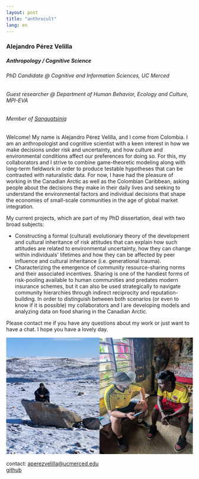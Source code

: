 ```yaml
---
layout: post
title: "anthrocult"  
lang: en
---
```


### Alejandro Pérez Velilla
##### Anthropology / Cognitive Science
###### PhD Candidate @ Cognitive and Information Sciences, UC Merced
###### Guest researcher @ Department of Human Behavior, Ecology and Culture, MPI-EVA
###### Member of [Sanguatsiniq](https://sanguatsiniq.github.io/)

Welcome! My name is Alejandro Pérez Velilla, and I come from Colombia. I am an anthropologist and cognitive scientist with a keen interest in how we make decisions under risk and uncertainty, and how culture and environmental conditions affect our preferences for doing so. For this, my collaborators and I strive to combine game-theoretic modeling along with long-term fieldwork in order to produce testable hypotheses that can be contrasted with naturalistic data. For now, I have had the pleasure of working in the Canadian Arctic as well as the Colombian Caribbean, asking people about the decisions they make in their daily lives and seeking to understand the environmental factors and individual decisions that shape the economies of small-scale communities in the age of global market integration. 

My current projects, which are part of my PhD dissertation, deal with two broad subjects:

- Constructing a formal (cultural) evolutionary theory of the development and cultural inheritance of risk attitudes that can explain how such attitudes are related to environmental uncertainty, how they can change within individuals' lifetimes and how they can be affected by peer influence and cultural inheritance (i.e. generational trauma).
- Characterizing the emergence of community resource-sharing norms and their associated incentives. Sharing is one of the handiest forms of risk-pooling available to human communities and predates modern insurance schemes, but it can also be used strategically to navigate community hierarchies through indirect reciprocity and reputation-building. In order to distinguish between both scenarios (or even to know if it is possible) my collaborators and I are developing models and analyzing data on food sharing in the Canadian Arctic.

Please contact me if you have any questions about my work or just want to have a chat. I hope you have a lovely day.

![photo](/img/field_photo.png)

contact: aperezvelilla@ucmerced.edu  
[github](https://github.com/datadreamscorp)
